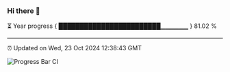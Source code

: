 ### Hi there 👋

⏳ Year progress { ████████████████████████▁▁▁▁▁▁ } 81.02 %

---

⏰ Updated on Wed, 23 Oct 2024 12:38:43 GMT

![Progress Bar CI](https://github.com/liununu/liununu/workflows/Progress%20Bar%20CI/badge.svg)
